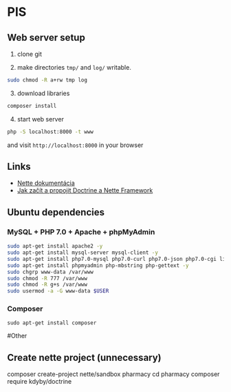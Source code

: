 # PIS

## Web server setup

1. clone git

2. make directories `tmp/` and `log/` writable.
```bash
sudo chmod -R a+rw tmp log
```

3. download libraries
```bash
composer install
```

4. start web server
```bash
php -S localhost:8000 -t www
```
and visit `http://localhost:8000` in your browser

## Links
* [Nette dokumentácia](https://doc.nette.org/cs/2.4/)
* [Jak začít a propojit Doctrine a Nette Framework](http://blog.honzacerny.com/post/3-jak-zacit-a-propojit-doctrine-a-nette-framework)

## Ubuntu dependencies

### MySQL + PHP 7.0 + Apache + phpMyAdmin

```bash
sudo apt-get install apache2 -y
sudo apt-get install mysql-server mysql-client -y
sudo apt-get install php7.0-mysql php7.0-curl php7.0-json php7.0-cgi libapache2-mod-php7.0 php7.0 -y
sudo apt-get install phpmyadmin php-mbstring php-gettext -y
sudo chgrp www-data /var/www
sudo chmod -R 777 /var/www
sudo chmod -R g+s /var/www
sudo usermod -a -G www-data $USER
```

### Composer
```
sudo apt-get install composer
```

#Other

## Create nette project (unnecessary)
composer create-project nette/sandbox pharmacy
cd pharmacy
composer require kdyby/doctrine
